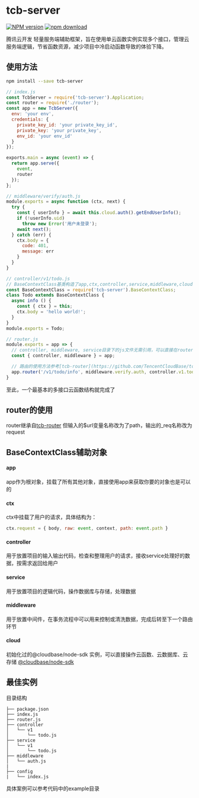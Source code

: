 # tcb-server

[![NPM version][npm-image]][npm-url]
[![npm download][download-image]][download-url]

[npm-image]: https://img.shields.io/npm/v/tcb-server.svg?style=flat-square
[npm-url]: https://npmjs.org/package/tcb-server
[download-image]: https://img.shields.io/npm/dm/tcb-server.svg?style=flat-square
[download-url]: https://npmjs.org/package/tcb-server

腾讯云开发 轻量服务端辅助框架，旨在使用单云函数实例实现多个接口，管理云服务端逻辑，节省函数资源，减少项目中冷启动函数导致的体验下降。

## 使用方法

```bash
npm install --save tcb-server
```

```javascript
// index.js
const TcbServer = require('tcb-server').Application;
const router = require('./router');
const app = new TcbServer({
  env: 'your env',
  credentials: {
    private_key_id: 'your private_key_id',
    private_key: 'your private_key',
    env_id: 'your env_id'
  }
});

exports.main = async (event) => {
  return app.serve({
    event,
    router
  });
};
```

```javascript
// middleware/verify/auth.js
module.exports = async function (ctx, next) {
  try {
    const { userInfo } = await this.cloud.auth().getEndUserInfo();
    if (!userInfo.uid)
      throw new Error('用户未登录');
    await next();
  } catch (err) {
    ctx.body = {
      code: 401,
      message: err
    }
  }
}
```

```javascript
// controller/v1/todo.js
// BaseContextClass基类构造了app,ctx,controller,service,middleware,cloud这些对象，辅助开发使用
const BaseContextClass = require('tcb-server').BaseContextClass;
class Todo extends BaseContextClass {
  async info () {
    const { ctx } = this;
    ctx.body = 'hello world!';
  }
}
module.exports = Todo;
```

```javascript
// router.js
module.exports = app => {
  // controller, middleware, service目录下的js文件无需引用，可以直接在router中使用
  const { controller, middleware } = app;

  // 路由的使用方法参考[tcb-router](https://github.com/TencentCloudBase/tcb-router)
  app.router('/v1/todo/info', middleware.verify.auth, controller.v1.todo.info);
}
```

至此，一个最基本的多接口云函数结构就完成了

## router的使用
router继承自[tcb-router](https://github.com/TencentCloudBase/tcb-router)
但输入的$url变量名称改为了path，输出的_req名称改为request

## BaseContextClass辅助对象

#### app
app作为根对象，挂载了所有其他对象，直接使用app来获取你要的对象也是可以的

#### ctx
ctx中挂载了用户的请求，具体结构为：
```javascript
ctx.request = { body, raw: event, context, path: event.path }
```

#### controller
用于放置项目的输入输出代码，检查和整理用户的请求，接收service处理好的数据，按需求返回给用户

#### service
用于放置项目的逻辑代码，操作数据库与存储，处理数据

#### middleware
用于放置中间件，在事务流程中可以用来控制或清洗数据，完成后转至下一个路由环节

#### cloud
初始化过的@cloudbase/node-sdk 实例，可以直接操作云函数、云数据库、云存储
[@cloudbase/node-sdk](https://github.com/TencentCloudBase/node-sdk)

## 最佳实例

目录结构
```
├── package.json
├── index.js
├── router.js
├── controller
│   └── v1
│       └── todo.js
├── service
│   └── v1
│       └── todo.js
├── middleware
│   └── auth.js
|
├── config
|   └── index.js
```

具体案例可以参考代码中的example目录
